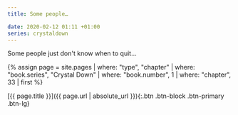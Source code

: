 ```yaml
---
title: Some people…

date: 2020-02-12 01:11 +01:00
series: crystaldown
---
```

Some people just don't know when to quit…

{% assign page = site.pages
  | where: "type", "chapter"
  | where: "book.series", "Crystal Down"
  | where: "book.number", 1
  | where: "chapter", 33
  | first %}

[{{ page.title }}]({{ page.url | absolute_url }}){:.btn .btn-block .btn-primary .btn-lg}
<!--more-->
